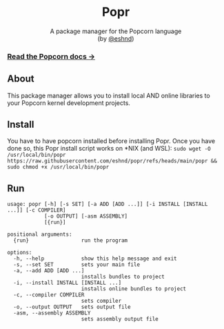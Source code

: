 <p align="center">
  <h1 align="center">Popr</h1>
</p>
<p align="center">A package manager for the Popcorn language<br>(by <a href="https://eshnd.github.io/">@eshnd</a>)<p>
  
### [Read the Popcorn docs →](https://github.com/eshnd/popcorn/wiki/Documentation)
## About
This package manager allows you to install local AND online libraries to your Popcorn kernel development projects.
## Install
You have to have popcorn installed before installing Popr. Once you have done so, this Popr install script works on *NIX (and WSL): `sudo wget -O /usr/local/bin/popr https://raw.githubusercontent.com/eshnd/popr/refs/heads/main/popr && sudo chmod +x /usr/local/bin/popr`
## Run
```
usage: popr [-h] [-s SET] [-a ADD [ADD ...]] [-i INSTALL [INSTALL ...]] [-c COMPILER]
            [-o OUTPUT] [-asm ASSEMBLY]
            [{run}]

positional arguments:
  {run}                 run the program

options:
  -h, --help            show this help message and exit
  -s, --set SET         sets your main file
  -a, --add ADD [ADD ...]
                        installs bundles to project
  -i, --install INSTALL [INSTALL ...]
                        installs online bundles to project
  -c, --compiler COMPILER
                        sets compiler
  -o, --output OUTPUT   sets output file
  -asm, --assembly ASSEMBLY
                        sets assembly output file
```
